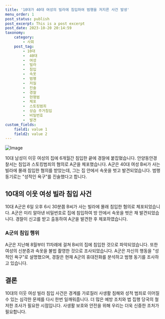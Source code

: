 ```yaml
---
title: '10대가 40대 여성의 빌라에 침입하여 범행을 저지른 사건 발생'
menu_order: 1
post_status: publish
post_excerpt: This is a post excerpt
post_date: 2023-10-20 20:14:59
taxonomy:
    category:
        - 사회
    post_tag:
        - 10대
        -  40대
        -  여성
        -  빌라
        -  침입
        -  속옷
        -  범행
        -  저질
        -  진술
        -  경찰
        -  현행범
        -  체포
        -  스토킹범죄
        -  상습 주거침입
        -  비밀번호
        -  발견
custom_fields:
    field1: value 1
    field2: value 2
---
```


![Image](https://imgnews.pstatic.net/image/018/2024/02/07/0005669670_001_20240207123003511.jpg?type=w647)


10대 남성이 이웃 여성의 집에 6개월간 침입한 끝에 경찰에 붙잡혔습니다. 안양동안경찰서는 침입과 스토킹범죄의 혐의로 A군을 체포했습니다. A군은 40대 여성 B씨가 사는 빌라에 몰래 침입한 혐의를 받았는데, 그는 집 안에서 속옷을 벗고 발견되었습니다. 범행 동기로는 "성적인 욕구"를 진술했다고 합니다. 

## 10대의 이웃 여성 빌라 침입 사건
10대 A군은 6일 오후 6시 30분쯤 B씨가 사는 빌라에 몰래 침입한 혐의로 체포되었습니다. A군은 미리 알아낸 비밀번호로 집에 침입하여 방 안에서 속옷을 벗은 채 발견되었습니다. 경찰이 신고를 받고 출동하여 A군을 발견한 후 체포하였습니다.

### A군의 침입 행위
A군은 지난해 8월부터 11차례에 걸쳐 B씨의 집에 침입한 것으로 파악되었습니다. 또한 여성의 신분증과 속옷을 불법 촬영한 것으로 조사되었습니다. A군은 자신의 행동을 "성적인 욕구"로 설명했으며, 경찰은 현재 A군의 휴대전화를 분석하고 범행 동기를 조사하고 있습니다.

## 결론
10대의 이웃 여성 빌라 침입 사건은 경계를 가로질러 사생활 침해와 성적 범죄로 이어질 수 있는 심각한 문제를 다시 한번 일깨워줍니다. 더 많은 예방 조치와 법 집행 당국의 철저한 조사가 필요한 시점입니다. 사생활 보호와 안전을 위해 우리는 더욱 신중한 조처가 필요합니다.

